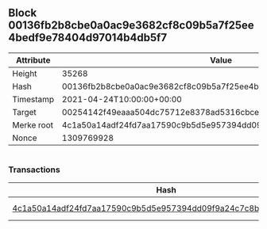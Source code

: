 ## Block 00136fb2b8cbe0a0ac9e3682cf8c09b5a7f25ee4bedf9e78404d97014b4db5f7

Attribute | Value
--- | ---
Height | 35268
Hash | 00136fb2b8cbe0a0ac9e3682cf8c09b5a7f25ee4bedf9e78404d97014b4db5f7
Timestamp | 2021-04-24T10:00:00+00:00
Target | 00254142f49eaaa504dc75712e8378ad5316cbcead634704b3734b6271167cc4
Merke root | 4c1a50a14adf24fd7aa17590c9b5d5e957394dd09f9a24c7c8b9fd01b56b7ef0
Nonce | 1309769928

```

```

### Transactions

Hash | Amount
--- | ---
[4c1a50a14adf24fd7aa17590c9b5d5e957394dd09f9a24c7c8b9fd01b56b7ef0](4c1a50a14adf24fd7aa17590c9b5d5e957394dd09f9a24c7c8b9fd01b56b7ef0.md) | 10.00000000 SKEPTI 
